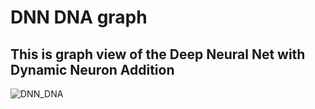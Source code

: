 # DNN DNA graph
## This is graph view of the Deep Neural Net with Dynamic Neuron Addition
![DNN_DNA](https://github.com/metalninja1001/DNN-DNA/assets/101802030/6f79a247-6270-46d5-85d8-67044a85b473)
